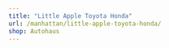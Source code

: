 ```yaml
---
title: "Little Apple Toyota Honda"
url: /manhattan/little-apple-toyota-honda/
shop: Autohaus
---
```

